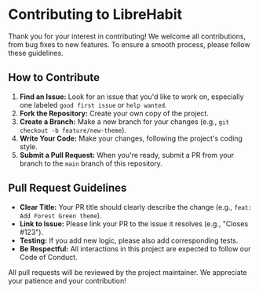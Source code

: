 # Contributing to LibreHabit

Thank you for your interest in contributing! We welcome all contributions, from bug fixes to new features. To ensure a smooth process, please follow these guidelines.

## How to Contribute
1.  **Find an Issue:** Look for an issue that you'd like to work on, especially one labeled `good first issue` or `help wanted`.
2.  **Fork the Repository:** Create your own copy of the project.
3.  **Create a Branch:** Make a new branch for your changes (e.g., `git checkout -b feature/new-theme`).
4.  **Write Your Code:** Make your changes, following the project's coding style.
5.  **Submit a Pull Request:** When you're ready, submit a PR from your branch to the `main` branch of this repository.

## Pull Request Guidelines
*   **Clear Title:** Your PR title should clearly describe the change (e.g., `feat: Add Forest Green theme`).
*   **Link to Issue:** Please link your PR to the issue it resolves (e.g., "Closes #123").
*   **Testing:** If you add new logic, please also add corresponding tests.
*   **Be Respectful:** All interactions in this project are expected to follow our Code of Conduct.

All pull requests will be reviewed by the project maintainer. We appreciate your patience and your contribution!